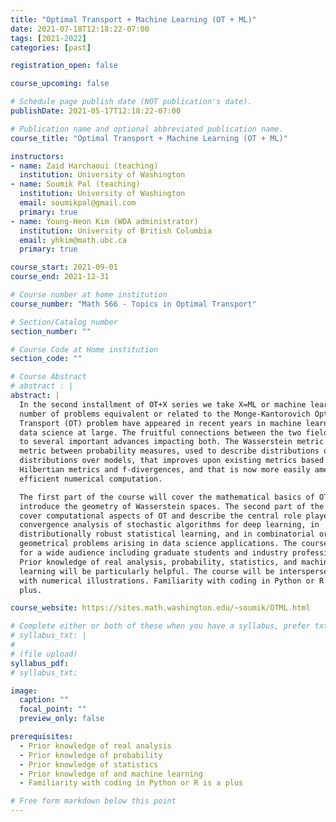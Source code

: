 ```yaml
---
title: "Optimal Transport + Machine Learning (OT + ML)"
date: 2021-07-18T12:18:22-07:00
tags: [2021-2022]
categories: [past]

registration_open: false

course_upcoming: false

# Schedule page publish date (NOT publication's date).
publishDate: 2021-05-17T12:18:22-07:00

# Publication name and optional abbreviated publication name.
course_title: "Optimal Transport + Machine Learning (OT + ML)"

instructors:
- name: Zaid Harchaoui (teaching)
  institution: University of Washington
- name: Soumik Pal (teaching)
  institution: University of Washington
  email: soumikpal@gmail.com
  primary: true
- name: Young-Heon Kim (WDA administrator)
  institution: University of British Columbia
  email: yhkim@math.ubc.ca
  primary: true

course_start: 2021-09-01
course_end: 2021-12-31

# Course number at home institution
course_number: "Math 566 - Topics in Optimal Transport"

# Section/Catalog number
section_number: ""

# Course Code at Home institution
section_code: ""

# Course Abstract
# abstract : |
abstract: |
  In the second installment of OT+X series we take X=ML or machine learning. A
  number of problems equivalent or related to the Monge-Kantorovich Optimal
  Transport (OT) problem have appeared in recent years in machine learning, and
  data science at large. The fruitful connections between the two fields have led
  to several important advances impacting both. The Wasserstein metric defines a
  metric between probability measures, used to describe distributions over data or
  distributions over models, that improves upon existing metrics based on
  Hilbertian metrics and f-divergences, and that is now more easily amenable to
  efficient numerical computation.

  The first part of the course will cover the mathematical basics of OT and
  introduce the geometry of Wasserstein spaces. The second part of the course will
  cover computational aspects of OT and describe the central role played by OT in
  convergence analysis of stochastic algorithms for deep learning, in
  distributionally robust statistical learning, and in combinatorial or
  geometrical problems arising in data science applications. The course is meant
  for a wide audience including graduate students and industry professionals.
  Prior knowledge of real analysis, probability, statistics, and machine
  learning will be particularly helpful. The course will be interspersed
  with numerical illustrations. Familiarity with coding in Python or R is a
  plus.

course_website: https://sites.math.washington.edu/~soumik/OTML.html

# Complete either or both of these when you have a syllabus, prefer txt!
# syllabus_txt: |
#
# (file upload)
syllabus_pdf:
# syllabus_txt:

image:
  caption: ""
  focal_point: ""
  preview_only: false

prerequisites:
  - Prior knowledge of real analysis
  - Prior knowledge of probability
  - Prior knowledge of statistics
  - Prior knowledge of and machine learning
  - Familiarity with coding in Python or R is a plus

# Free form markdown below this point
---
```


